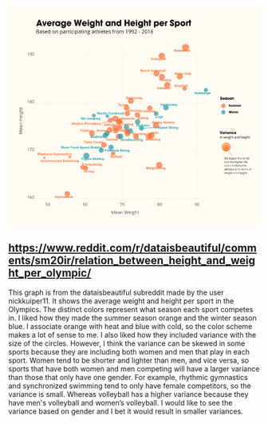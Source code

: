 ![Average Height and Weight per Olympic Sport](/images/Reflection4.png)

https://www.reddit.com/r/dataisbeautiful/comments/sm20ir/relation_between_height_and_weight_per_olympic/
---

This graph is from the dataisbeautiful subreddit made by the user nickkuiper11. It shows the average weight and height per sport in the Olympics. The distinct colors represent what season each sport competes in. I liked how they made the summer season orange and the winter season blue. I associate orange with heat and blue with cold, so the color scheme makes a lot of sense to me. I also liked how they included variance with the size of the circles. However, I think the variance can be skewed in some sports because they are including both women and men that play in each sport. Women tend to be shorter and lighter than men, and vice versa, so sports that have both women and men competing will have a larger variance than those that only have one gender. For example, rhythmic gymnastics and synchronized swimming tend to only have female competitors, so the variance is small. Whereas volleyball has a higher variance because they have men's volleyball and women’s volleyball. I would like to see the variance based on gender and I bet it would result in smaller variances. 
